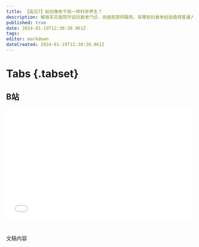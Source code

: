 ```yaml
---
title: 【高见7】如何像老干部一样科学养生？
description: 解放军总医院开设抗衰老门诊，向居民提供服务。有哪些抗衰老经验值得普通人学习？
published: true
date: 2024-01-19T12:30:30.961Z
tags: 
editor: markdown
dateCreated: 2024-01-19T12:30:30.961Z
---
```


# Tabs {.tabset}

## B站

<div style="position: relative; padding: 30% 45%;">
<iframe style="position: absolute; width: 100%; height: 100%; left: 0; top: 0;" src="//player.bilibili.com/player.html?&bvid=BV1R94y1N7PK&page=1&as_wide=1&high_quality=1&danmaku=1&autoplay=0" scrolling="no" border="0" frameborder="no" framespacing="0" allowfullscreen="true"></iframe>
</div>


#

文稿内容